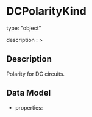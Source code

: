# DCPolarityKind
type: "object"
description : >
## Description
Polarity for DC circuits.

## Data Model
  - properties:
